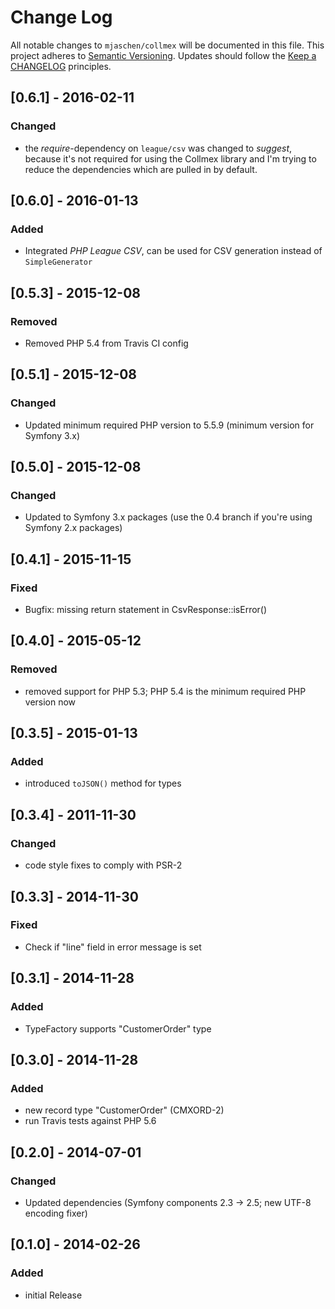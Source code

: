 # Change Log

All notable changes to `mjaschen/collmex` will be documented in this file.
This project adheres to [Semantic Versioning](http://semver.org/).
Updates should follow the [Keep a CHANGELOG](http://keepachangelog.com/) principles.

## [0.6.1] - 2016-02-11

### Changed

* the *require*-dependency on `league/csv` was changed to *suggest*, because it's not required
  for using the Collmex library and I'm trying to reduce the dependencies which are pulled
  in by default.

## [0.6.0] - 2016-01-13

### Added

* Integrated *PHP League CSV*, can be used for CSV generation instead of `SimpleGenerator`

## [0.5.3] - 2015-12-08

### Removed

* Removed PHP 5.4 from Travis CI config

## [0.5.1] - 2015-12-08

### Changed

* Updated minimum required PHP version to 5.5.9 (minimum version for Symfony 3.x)

## [0.5.0] - 2015-12-08

### Changed

* Updated to Symfony 3.x packages (use the 0.4 branch if you're using Symfony 2.x packages)

## [0.4.1] - 2015-11-15

### Fixed

* Bugfix: missing return statement in CsvResponse::isError()

## [0.4.0] - 2015-05-12

### Removed

* removed support for PHP 5.3; PHP 5.4 is the minimum required PHP version now

## [0.3.5] - 2015-01-13

### Added

* introduced `toJSON()` method for types

## [0.3.4] - 2011-11-30

### Changed

* code style fixes to comply with PSR-2

## [0.3.3] - 2014-11-30

### Fixed

* Check if "line" field in error message is set

## [0.3.1] - 2014-11-28

### Added

* TypeFactory supports "CustomerOrder" type

## [0.3.0] - 2014-11-28

### Added

* new record type "CustomerOrder" (CMXORD-2)
* run Travis tests against PHP 5.6

## [0.2.0] - 2014-07-01

### Changed

* Updated dependencies (Symfony components 2.3 → 2.5; new UTF-8 encoding fixer)

## [0.1.0] - 2014-02-26

### Added

* initial Release
